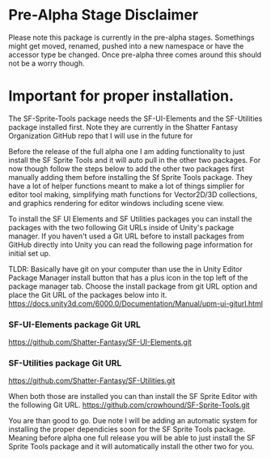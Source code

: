 # Pre-Alpha Stage Disclaimer
Please note this package is currently in the pre-alpha stages. Somethings might get moved, renamed, pushed into a new namespace or have the accessor type be changed.
Once pre-alpha three comes around this should not be a worry though. 

# Important for proper installation.

The SF-Sprite-Tools package needs the SF-UI-Elements and the SF-Utilities package installed first. 
Note they are currently in the Shatter Fantasy Organization GitHub repo that I will use in the future for 


Before the release of the full alpha one I am adding functionality to just install the SF Sprite Tools and it will auto pull in the other two packages.
For now though follow the steps below to add the other two packages first manually adding them before installing the Sf Sprite Tools package. 
They have a lot of helper functions meant to make a lot of things simplier for editor tool making, simplifying math functions for Vector2D/3D collections, and graphics rendering for editor windows including scene view.

To install the SF UI Elements and SF Utilities packages you can install the packages with the two following Git URLs inside of Unity's package manager.
If you haven't used a Git URL before to install packages from GitHub directly into Unity you can read the following page information for initial set up.

TLDR: Basically have git on your computer than use the in Unity Editor Package Manager install button that has a plus icon in the top left of the package manager tab.
Choose the install package from git URL option and place the Git URL of the packages below into it.
https://docs.unity3d.com/6000.0/Documentation/Manual/upm-ui-giturl.html


### SF-UI-Elements package Git URL
https://github.com/Shatter-Fantasy/SF-UI-Elements.git

### SF-Utilities package Git URL
https://github.com/Shatter-Fantasy/SF-Utilities.git

When both those are installed you can than install the SF Sprite Editor with the following Git URL.
https://github.com/crowhound/SF-Sprite-Tools.git

You are than good to go. Due note I will be adding an automatic system for installing the proper dependicies soon for the SF Sprite Tools package.
Meaning before alpha one full release you will be able to just install the SF Sprite Tools package and it will automatically install the other two for you.

